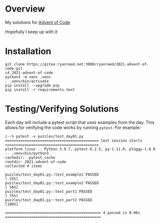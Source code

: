 # Overview

My solutions for [Advent of Code](https://adventofcode.com)

Hopefully I keep up with it


# Installation
```
git clone https://gitea.ryanreed.net:3000/ryanreed/2021-advent-of-code.git
cd 2021-advent-of-code
python3 -m venv .venv
. .venv/bin/activate
pip install --upgrade pip
pip install -r requirements.text
```


# Testing/Verifying Solutions

Each day will include a pytest script that uses examples from the day.
This allows for verifying the code works by running `pytest`. For example:

```
|--% pytest -v puzzles/test_day01.py
=========================================== test session starts ===========================================
platform linux -- Python 3.9.7, pytest-6.2.5, py-1.11.0, pluggy-1.0.0 -- .venv/bin/python3
cachedir: .pytest_cache
rootdir: 2021-advent-of-code
collected 4 items

puzzles/test_day01.py::test_example1 PASSED                                                         [ 25%]
puzzles/test_day01.py::test_example2 PASSED                                                         [ 50%]
puzzles/test_day01.py::test_part1 PASSED                                                            [ 75%]
puzzles/test_day01.py::test_part2 PASSED                                                            [100%]

============================================ 4 passed in 0.06s ============================================
```
